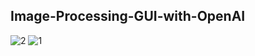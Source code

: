 ## Image-Processing-GUI-with-OpenAI

![2](https://github.com/user-attachments/assets/a719e13b-23cd-44fd-8e23-8ad5b91f856a)
![1](https://github.com/user-attachments/assets/03bba601-0bfd-4da5-8161-bc96ecbd7597)
